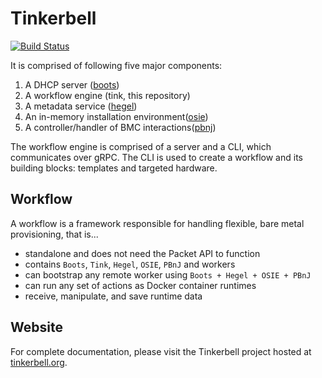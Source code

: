 # Tinkerbell

[![Build Status](https://cloud.drone.io/api/badges/tinkerbell/tink/status.svg)](https://cloud.drone.io/tinkerbell/tink)

It is comprised of following five major components:

1.  A DHCP server ([boots](https://github.com/tinkerbell/boots))
2.  A workflow engine (tink, this repository)
3.  A metadata service ([hegel](https://github.com/tinkerbell/hegel))
4.  An in-memory installation environment([osie](https://github.com/tinkerbell/osie))
5.  A controller/handler of BMC interactions([pbnj](https://github.com/tinkerbell/pbnj))

The workflow engine is comprised of a server and a CLI, which communicates over gRPC.
The CLI is used to create a workflow and its building blocks: templates and targeted hardware.

## Workflow

A workflow is a framework responsible for handling flexible, bare metal provisioning, that is...

-   standalone and does not need the Packet API to function
-   contains `Boots`, `Tink`, `Hegel`, `OSIE`, `PBnJ` and workers
-   can bootstrap any remote worker using `Boots + Hegel + OSIE + PBnJ`
-   can run any set of actions as Docker container runtimes
-   receive, manipulate, and save runtime data

## Website

For complete documentation, please visit the Tinkerbell project hosted at [tinkerbell.org](https://tinkerbell.org).
